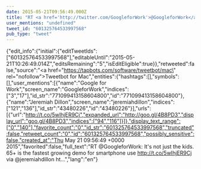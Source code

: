 ```yaml
---
date: 2015-05-21T09:56:49.000Z
title: "RT <a href='http://twitter.com/GoogleforWork'>@GoogleforWork</a>: It's not just the kids. 65+ is the fastest growing demo for smartphone use http://t.co/5wIhjER9Cj via <a href='http://twitter.com/jeremiahdillon'>@jeremiahdillon</a> ht…″"
user_mentions: "undefined"
tweet_id: "601325764533997568"
pub_type: "tweet"
---
```

{"edit_info":{"initial":{"editTweetIds":["601325764533997568"],"editableUntil":"2015-05-21T10:26:49.014Z","editsRemaining":"5","isEditEligible":true}},"retweeted":false,"source":"<a href=\"https://tapbots.com/software/tweetbot/mac\" rel=\"nofollow\">Tweetbot for Mac</a>","entities":{"hashtags":[],"symbols":[],"user_mentions":[{"name":"Google for Work","screen_name":"GoogleforWork","indices":["3","17"],"id_str":"771099413158604800","id":"771099413158604800"},{"name":"Jeremiah Dillon","screen_name":"jeremiahdillon","indices":["121","136"],"id_str":"43480226","id":"43480226"}],"urls":[{"url":"http://t.co/5wIhjER9Cj","expanded_url":"http://goo.gl/4B8PD3","display_url":"goo.gl/4B8PD3","indices":["94","116"]}]},"display_text_range":["0","140"],"favorite_count":"0","id_str":"601325764533997568","truncated":false,"retweet_count":"0","id":"601325764533997568","possibly_sensitive":false,"created_at":"Thu May 21 09:56:49 +0000 2015","favorited":false,"full_text":"RT @GoogleforWork: It's not just the kids. 65+ is the fastest growing demo for smartphone use http://t.co/5wIhjER9Cj via @jeremiahdillon ht…","lang":"en"}
